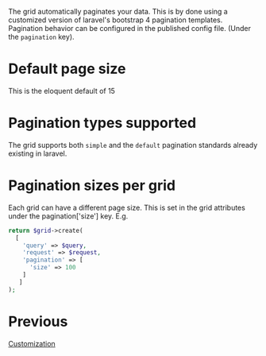 The grid automatically paginates your data. This is by done using a customized version of laravel's bootstrap 4 pagination 
templates. Pagination behavior can be configured in the published config file. (Under the `pagination` key).

# Default page size
This is the eloquent default of 15

# Pagination types supported
The grid supports both `simple` and the `default` pagination standards already existing in laravel.

# Pagination sizes per grid
Each grid can have a different page size. This is set in the grid attributes under the pagination['size'] key.
E.g. 
```php
return $grid->create(
  [
    'query' => $query, 
    'request' => $request, 
    'pagination' => [
      'size' => 100
    ]
   ]
);
```

# Previous
[Customization](customization.md)
